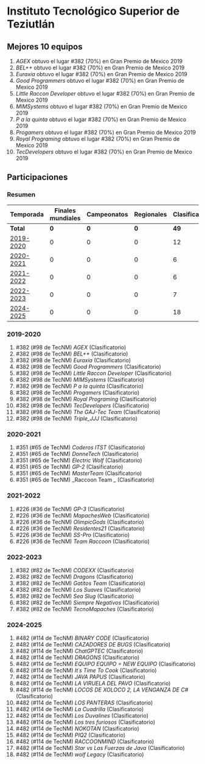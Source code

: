 # Instituto Tecnológico Superior de Teziutlán

## Mejores 10 equipos

1. _AGEX_ obtuvo el lugar #382 (70%) en Gran Premio de Mexico 2019
1. _BEL++_ obtuvo el lugar #382 (70%) en Gran Premio de Mexico 2019
1. _Euraxia_ obtuvo el lugar #382 (70%) en Gran Premio de Mexico 2019
1. _Good Programmers_ obtuvo el lugar #382 (70%) en Gran Premio de Mexico 2019
1. _Little Raccon Developer_ obtuvo el lugar #382 (70%) en Gran Premio de Mexico 2019
1. _MIMSystems_ obtuvo el lugar #382 (70%) en Gran Premio de Mexico 2019
1. _P a la quinta_ obtuvo el lugar #382 (70%) en Gran Premio de Mexico 2019
1. _Progamers_ obtuvo el lugar #382 (70%) en Gran Premio de Mexico 2019
1. _Royal Programing_ obtuvo el lugar #382 (70%) en Gran Premio de Mexico 2019
1. _TecDevelopers_ obtuvo el lugar #382 (70%) en Gran Premio de Mexico 2019

## Participaciones

### Resumen

| Temporada | Finales mundiales | Campeonatos | Regionales | Clasificatorios | Equipos |
| --- | --- | --- | --- | --- | --- |
| **Total** | **0** | **0** | **0** | **49** | **49** |
| [2019-2020](#2019-2020) | 0 | 0 | 0 | 12 | 12 |
| [2020-2021](#2020-2021) | 0 | 0 | 0 | 6 | 6 |
| [2021-2022](#2021-2022) | 0 | 0 | 0 | 6 | 6 |
| [2022-2023](#2022-2023) | 0 | 0 | 0 | 7 | 7 |
| [2024-2025](#2024-2025) | 0 | 0 | 0 | 18 | 18 |

### 2019-2020

1. #382 (#98 de TecNM) _AGEX_ (Clasificatorio)
1. #382 (#98 de TecNM) _BEL++_ (Clasificatorio)
1. #382 (#98 de TecNM) _Euraxia_ (Clasificatorio)
1. #382 (#98 de TecNM) _Good Programmers_ (Clasificatorio)
1. #382 (#98 de TecNM) _Little Raccon Developer_ (Clasificatorio)
1. #382 (#98 de TecNM) _MIMSystems_ (Clasificatorio)
1. #382 (#98 de TecNM) _P a la quinta_ (Clasificatorio)
1. #382 (#98 de TecNM) _Progamers_ (Clasificatorio)
1. #382 (#98 de TecNM) _Royal Programing_ (Clasificatorio)
1. #382 (#98 de TecNM) _TecDevelopers_ (Clasificatorio)
1. #382 (#98 de TecNM) _The GAJ-Tec Team_ (Clasificatorio)
1. #382 (#98 de TecNM) _Triple_JJJ_ (Clasificatorio)

### 2020-2021

1. #351 (#65 de TecNM) _Coderos ITST_ (Clasificatorio)
1. #351 (#65 de TecNM) _DonneTech_ (Clasificatorio)
1. #351 (#65 de TecNM) _Electric Wolf_ (Clasificatorio)
1. #351 (#65 de TecNM) _GP-2_ (Clasificatorio)
1. #351 (#65 de TecNM) _MasterTeam_ (Clasificatorio)
1. #351 (#65 de TecNM) _Raccoon Team _ (Clasificatorio)

### 2021-2022

1. #226 (#36 de TecNM) _GP-3_ (Clasificatorio)
1. #226 (#36 de TecNM) _MapachesWeb_ (Clasificatorio)
1. #226 (#36 de TecNM) _OlimpicGods_ (Clasificatorio)
1. #226 (#36 de TecNM) _Residentes21_ (Clasificatorio)
1. #226 (#36 de TecNM) _SS-Pro_ (Clasificatorio)
1. #226 (#36 de TecNM) _Team Raccoon_ (Clasificatorio)

### 2022-2023

1. #382 (#82 de TecNM) _CODEXX_ (Clasificatorio)
1. #382 (#82 de TecNM) _Dragons_ (Clasificatorio)
1. #382 (#82 de TecNM) _Gatitos Team_ (Clasificatorio)
1. #382 (#82 de TecNM) _Los Suaves_ (Clasificatorio)
1. #382 (#82 de TecNM) _Sea Slug_ (Clasificatorio)
1. #382 (#82 de TecNM) _Siempre Negativos_ (Clasificatorio)
1. #382 (#82 de TecNM) _TecnoMapaches_ (Clasificatorio)

### 2024-2025

1. #482 (#114 de TecNM) _BINARY CODE_ (Clasificatorio)
1. #482 (#114 de TecNM) _CAZADORES DE BUGS_ (Clasificatorio)
1. #482 (#114 de TecNM) _ChatGPTEC_ (Clasificatorio)
1. #482 (#114 de TecNM) _DRAGONS_ (Clasificatorio)
1. #482 (#114 de TecNM) _EQUIPO EQUIPO = NEW EQUIPO_ (Clasificatorio)
1. #482 (#114 de TecNM) _It´s Time To Cook_ (Clasificatorio)
1. #482 (#114 de TecNM) _JAVA PAPUS_ (Clasificatorio)
1. #482 (#114 de TecNM) _LA VIRUELA DEL PAVO_ (Clasificatorio)
1. #482 (#114 de TecNM) _LOCOS DE XOLOCO 2, LA VENGANZA DE C#_ (Clasificatorio)
1. #482 (#114 de TecNM) _LOS PANTERAS_ (Clasificatorio)
1. #482 (#114 de TecNM) _La Cuadrilla_ (Clasificatorio)
1. #482 (#114 de TecNM) _Los Duvalines_ (Clasificatorio)
1. #482 (#114 de TecNM) _Los tres furiosos_ (Clasificatorio)
1. #482 (#114 de TecNM) _NOKOTAN_ (Clasificatorio)
1. #482 (#114 de TecNM) _PIQ2_ (Clasificatorio)
1. #482 (#114 de TecNM) _RACCOONMIND_ (Clasificatorio)
1. #482 (#114 de TecNM) _Star vs Las Fuerzas de Java_ (Clasificatorio)
1. #482 (#114 de TecNM) _wolf Legacy_ (Clasificatorio)



